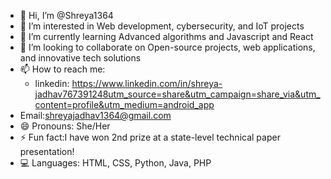 - 👋 Hi, I’m @Shreya1364
- 👀 I’m interested in Web development, cybersecurity, and IoT projects
- 🌱 I’m currently learning Advanced algorithms and Javascript and React 
- 💞️ I’m looking to collaborate on Open-source projects, web applications, and innovative tech solutions
- 📫 How to reach me:
  - linkedin: https://www.linkedin.com/in/shreya-jadhav767391248utm_source=share&utm_campaign=share_via&utm_content=profile&utm_medium=android_app
 - Email:shreyajadhav1364@gmail.com 
- 😄 Pronouns: She/Her 
- ⚡ Fun fact:I have won 2nd prize at a state-level technical paper presentation!
- 💻 Languages: HTML, CSS, Python, Java, PHP
<!---
Shreya1364/Shreya1364 is a ✨ special ✨ repository because its `README.md` (this file) appears on your GitHub profile.
You can click the Preview link to take a look at your changes.
--->
